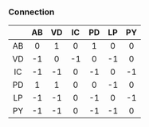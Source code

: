 ### Connection

|      |  AB  |  VD  |  IC  |  PD  |  LP  |  PY  |
| :--: | :--: | :--: | :--: | :--: | :--: | :--: |
|  AB  |  0   |  1   |  0   |  1   |  0   |  0   |
|  VD  |  -1  |  0   |  -1  |  0   |  -1  |  0   |
|  IC  |  -1  |  -1  |  0   |  -1  |  0   |  -1  |
|  PD  |  1   |  1   |  0   |  0   |  -1  |  0   |
|  LP  |  -1  |  -1  |  0   |  -1  |  0   |  -1  |
|  PY  |  -1  |  -1  |  0   |  -1  |  -1  |  0   |